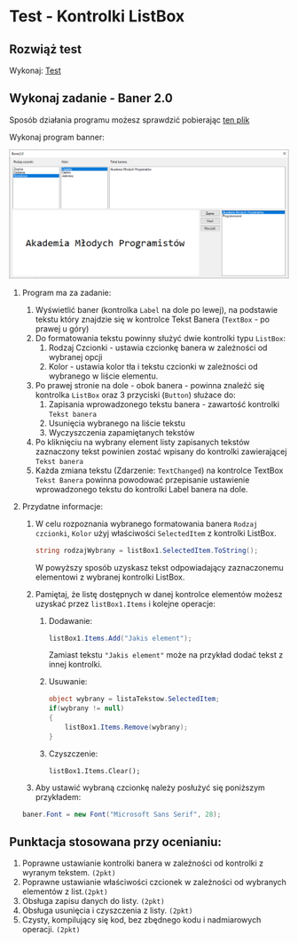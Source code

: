 # Test - Kontrolki ListBox

## Rozwiąż test

Wykonaj: [Test](http://bit.ly/AkademiaMP_P2T3)

## Wykonaj zadanie - Baner 2.0

Sposób działania programu możesz sprawdzić pobierając [ten plik](Download/Test_Baner2.0.zip)

Wykonaj program banner:

![okno](Grafiki/T14_5_screen01.png)

1. Program ma za zadanie:
   1. Wyświetlić baner (kontrolka `Label` na dole po lewej), na podstawie tekstu który znajdzie się w kontrolce Tekst Banera (`TextBox` - po prawej u góry)
   2. Do formatowania tekstu powinny służyć dwie kontrolki typu `ListBox`:
      1. Rodzaj Czcionki - ustawia czcionkę banera w zależności od wybranej opcji
      2. Kolor - ustawia kolor tła i tekstu czcionki w zależności od wybranego w liście elementu.
   3. Po prawej stronie na dole - obok banera - powinna znaleźć się kontrolka `ListBox` oraz 3 przyciski (`Button`) służace do:
      1. Zapisania wprowadzonego tekstu banera - zawartość kontrolki `Tekst banera`
      2. Usunięcia wybranego na liście tekstu 
      3. Wyczyszczenia zapamiętanych tekstów
   4. Po kliknięciu na wybrany element listy zapisanych tekstów  zaznaczony tekst powinien zostać wpisany do kontrolki zawierającej `Tekst banera`
   5. Każda zmiana tekstu (Zdarzenie: `TextChanged`) na kontrolce TextBox `Tekst Banera` powinna powodować przepisanie ustawienie wprowadzonego tekstu do kontrolki Label banera na dole.



2. Przydatne informacje:
   1. W celu rozpoznania wybranego formatowania banera `Rodzaj czcionki`, `Kolor` użyj właściwości `SelectedItem` z kontrolki ListBox.
        ```csharp
        string rodzajWybrany = listBox1.SelectedItem.ToString();
        ```
        W powyższy sposób uzyskasz tekst odpowiadający zaznaczonemu elementowi z wybranej kontrolki ListBox.

   2. Pamiętaj, że listę dostępnych w danej kontrolce elementów możesz uzyskać przez `listBox1.Items` i kolejne operacje:
      1. Dodawanie: 
            ```csharp
            listBox1.Items.Add("Jakis element");
            ```
            Zamiast tekstu `"Jakis element"` może na przykład dodać tekst z innej kontrolki.

      2. Usuwanie: 
            ```csharp
            object wybrany = listaTekstow.SelectedItem;
            if(wybrany != null)
            {
                listBox1.Items.Remove(wybrany);
            }
            ```

      3. Czyszczenie: 
            ```
            listBox1.Items.Clear();
            ```
   3. Aby ustawić wybraną czcionkę należy posłużyć się poniższym przykładem: 
   
   ```csharp
   baner.Font = new Font("Microsoft Sans Serif", 28);
   ```
        
## Punktacja stosowana przy ocenianiu:
1. Poprawne ustawianie kontrolki banera w zależności od kontrolki z wyranym tekstem. `(2pkt)`
2. Poprawne ustawianie właściwości czcionek w zależności od wybranych elementów z list.`(2pkt)`
3. Obsługa zapisu danych do listy. `(2pkt)`
4. Obsługa usunięcia i czyszczenia z listy. `(2pkt)`
5. Czysty, kompilujący się kod, bez zbędnego kodu i nadmiarowych operacji. `(2pkt)`